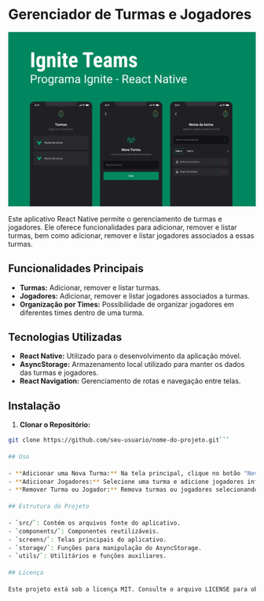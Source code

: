 # Gerenciador de Turmas e Jogadores

![Ignite Teams Preview](.github/preview.png)

Este aplicativo React Native permite o gerenciamento de turmas e jogadores. Ele oferece funcionalidades para adicionar, remover e listar turmas, bem como adicionar, remover e listar jogadores associados a essas turmas.

## Funcionalidades Principais

- **Turmas:** Adicionar, remover e listar turmas.
- **Jogadores:** Adicionar, remover e listar jogadores associados a turmas.
- **Organização por Times:** Possibilidade de organizar jogadores em diferentes times dentro de uma turma.

## Tecnologias Utilizadas

- **React Native:** Utilizado para o desenvolvimento da aplicação móvel.
- **AsyncStorage:** Armazenamento local utilizado para manter os dados das turmas e jogadores.
- **React Navigation:** Gerenciamento de rotas e navegação entre telas.

## Instalação

 1. **Clonar o Repositório:**

   ```bash
   git clone https://github.com/seu-usuario/nome-do-projeto.git```

## Uso

- **Adicionar uma Nova Turma:** Na tela principal, clique no botão "Nova Turma" e insira o nome da turma desejada.
- **Adicionar Jogadores:** Selecione uma turma e adicione jogadores informando seus nomes e times.
- **Remover Turma ou Jogador:** Remova turmas ou jogadores selecionando o item desejado e escolhendo a opção de remoção.

## Estrutura do Projeto

- `src/`: Contém os arquivos fonte do aplicativo.
- `components/`: Componentes reutilizáveis.
- `screens/`: Telas principais do aplicativo.
- `storage/`: Funções para manipulação do AsyncStorage.
- `utils/`: Utilitários e funções auxiliares.

## Licença

Este projeto está sob a licença MIT. Consulte o arquivo LICENSE para obter mais informações.